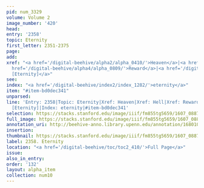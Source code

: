 ```yaml
---
pid: num_3329
volume: Volume 2
image_number: '420'
head:
entry: '2358'
topic: Eternity
first_letter: 2351-2375
page:
add:
xref: "<a href='/digital-beehive/alpha2/alpha_0410/'>Heaven</a>|<a href='/digital-beehive/alpha2/alpha_0413/'>Hell</a>|<a
  href='/digital-beehive/alpha4/alpha_0809/'>Reward</a>|<a href='/digital-beehive/toc/toc2_426/'>4474
  [Eternity]</a>"
see:
index: "<a href='/digital-beehive/index2/index_1282/'>eternity</a>"
item: "#item-bd0dec341"
unparsed:
line: 'Entry: 2358|Topic: Eternity|Xref: Heaven|Xref: Hell|Xref: Reward|Xref: 4474
  [Eternity]|Index: eternity|#item-bd0dec341'
selection: https://stacks.stanford.edu/image/iiif/fm855tg5659/1607_0887/805,1774,2823,1224/full/0/default.jpg
full_image: https://stacks.stanford.edu/image/iiif/fm855tg5659/1607_0887/full/full/0/default.jpg
annotation_uri: http://beehive-anno.library.upenn.edu/annotation/1680104063874
insertion:
thumbnail: https://stacks.stanford.edu/image/iiif/fm855tg5659/1607_0887/805,1774,600,180/250,/0/default.jpg
label: 2358. Eternity
location: "<a href='/digital-beehive/toc/toc2_410/'>Full Page</a>"
issue:
also_in_entry:
order: '132'
layout: alpha_item
collection: num10
---
```

